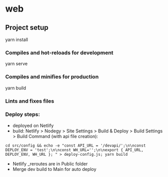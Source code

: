 # web

## Project setup
yarn install

### Compiles and hot-reloads for development
yarn serve

### Compiles and minifies for production
yarn build

### Lints and fixes files

### Deploy steps:
- deployed on Netlify
- build: Netlify > Nodegy > Site Settings > Build & Deploy > Build Settings > Build Command (with api file creation):
```
cd src/config && echo -e "const API_URL = '/devapi/';\n\nconst DEPLOY_ENV = 'test';\n\nconst WH_URL='';\n\nexport { API_URL, DEPLOY_ENV, WH_URL }; " > deploy-config.js; yarn build
```
- Netlify _reroutes are in Public folder
- Merge dev build to Main for auto deploy
